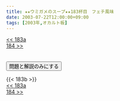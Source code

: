 ```yaml
---
title: ★★ウミガメのスープ★★183杯目　フェチ風味
date: 2003-07-22T12:00:00+09:00
tags: [2003年,オカルト板]
---
```

<div class="th_left"><a href="../183a"><< 183a</a></div>
<div class="th_right"><a href="../184">184 >></a></div>
<br><br>
<script src="../../js/cupsoup.js"></script>
<form>
<input type="button" value="問題と解説のみにする" onClick="toggleCupsoup()">
</form>
{{< 183b >}}
<div class="th_left"><a href="../183a"><< 183a</a></div>
<div class="th_right"><a href="../184">184 >></a></div>
